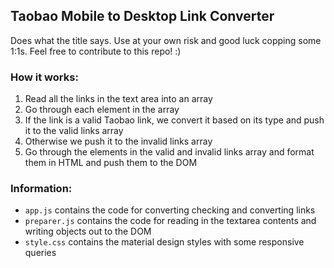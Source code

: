 ## Taobao Mobile to Desktop Link Converter
Does what the title says. Use at your own risk and good luck copping some 1:1s. Feel free to contribute to this repo! :)

### How it works:
1. Read all the links in the text area into an array
2. Go through each element in the array
  1. If the link is a valid Taobao link, we convert it based on its type and push it to the valid links array
  2. Otherwise we push it to the invalid links array
3. Go through the elements in the valid and invalid links array and format them in HTML and push them to the DOM

### Information:
- `app.js` contains the code for converting checking and converting links
- `preparer.js` contains the code for reading in the textarea contents and writing objects out to the DOM
- `style.css` contains the material design styles with some responsive queries
